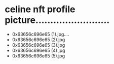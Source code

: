 # celine nft profile picture.........................
- 0x63656c696e65 (1).jpg....
- 0x63656c696e65 (2).jpg
- 0x63656c696e65 (3).jpg
- 0x63656c696e65 (4).jpg
- 0x63656c696e65 (5).jpg

